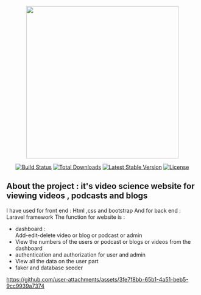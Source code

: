 <p align="center"><a href="https://laravel.com" target="_blank"><img src="https://raw.githubusercontent.com/laravel/art/master/logo-lockup/5%20SVG/2%20CMYK/1%20Full%20Color/laravel-logolockup-cmyk-red.svg" width="400"></a></p>

<p align="center">
<a href="https://travis-ci.org/laravel/framework"><img src="https://travis-ci.org/laravel/framework.svg" alt="Build Status"></a>
<a href="https://packagist.org/packages/laravel/framework"><img src="https://img.shields.io/packagist/dt/laravel/framework" alt="Total Downloads"></a>
<a href="https://packagist.org/packages/laravel/framework"><img src="https://img.shields.io/packagist/v/laravel/framework" alt="Latest Stable Version"></a>
<a href="https://packagist.org/packages/laravel/framework"><img src="https://img.shields.io/packagist/l/laravel/framework" alt="License"></a>
</p>

## About the project : it's video science website for viewing videos , podcasts and blogs
I have used for front end :
Html ,css and bootstrap 
And for back end : 
Laravel framework
The function for website is : 
<br>
- dashboard : <br>
 Add-edit-delete video or blog or podcast or admin
- View the numbers of the users or podcast or blogs or videos from the dashboard
- authentication and authorization for user and admin
- View all the data on the user part
- faker and database seeder


https://github.com/user-attachments/assets/3fe7f8bb-65b1-4a51-beb5-9cc9939a7374

